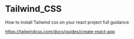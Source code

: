 # Tailwind_CSS

How to install Tailwind css on your react project full guidance

https://tailwindcss.com/docs/guides/create-react-app
